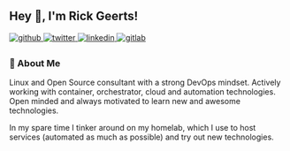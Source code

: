 ## Hey 👋, I'm Rick Geerts!  
 
<a href="https://github.com/rickgeerts" target="_blank">
<img src=https://img.shields.io/badge/github-%2324292e.svg?&style=for-the-badge&logo=github&logoColor=white alt=github style="margin-bottom: 5px;" />
</a>
<a href="https://twitter.com/rickgeerts" target="_blank">
<img src=https://img.shields.io/badge/twitter-%2300acee.svg?&style=for-the-badge&logo=twitter&logoColor=white alt=twitter style="margin-bottom: 5px;" />
</a>
<a href="https://linkedin.com/in/rickgeerts" target="_blank">
<img src=https://img.shields.io/badge/linkedin-%231E77B5.svg?&style=for-the-badge&logo=linkedin&logoColor=white alt=linkedin style="margin-bottom: 5px;" />
</a>
<a href="https://gitlab.com/rickgeerts" target="_blank">
<img src=https://img.shields.io/badge/gitlab-330F63.svg?&style=for-the-badge&logo=gitlab&logoColor=white alt=gitlab style="margin-bottom: 5px;" />
</a>  
 
### 🚀 About Me  
Linux and Open Source consultant with a strong DevOps mindset. Actively working with container, orchestrator, cloud and automation technologies. Open minded and always motivated to learn new and awesome technologies.

In my spare time I tinker around on my homelab, which I use to host services (automated as much as possible) and try out new technologies.  
  
